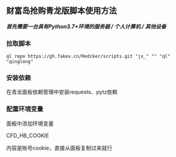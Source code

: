 ## 财富岛抢购青龙版脚本使用方法

***首先需要一台具有Python3.7+环境的服务器 / 个人计算机 / 其他设备***

### 拉取脚本

```shell
ql repo https://gh.fakev.cn/Redcker/scripts.git "jx_" "" "ql" "qinglong"
```

### 安装依赖

在青龙面板依赖管理中安装requests、pytz依赖

### 配置环境变量

面板中添加环境变量

CFD_HB_COOKIE

内容是账号cookie，直接从面板复制过来就行




